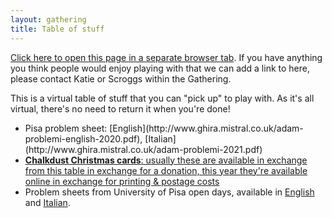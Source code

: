```yaml
---
layout: gathering
title: Table of stuff
---
```


<a href="https://www.mathsjam.com/gathering/uk/2021/table-of-stuff" target="_blank">Click here to open this page in a separate browser tab</a>. If you have anything you think people would enjoy playing with that we can add a link to here, please contact Katie or Scroggs within the Gathering.

This is a virtual table of stuff that you can "pick up" to play with. As it's all virtual, there's no need to return it when you're done!

<ul>
<li>
Pisa problem sheet: [English](http://www.ghira.mistral.co.uk/adam-problemi-english-2020.pdf), [Italian](http://www.ghira.mistral.co.uk/adam-problemi-2021.pdf)</li>
<li><a href="https://mscroggs.co.uk/cards" target="_blank"><b>Chalkdust Christmas cards</b>: usually these are available in exchange from this table in exchange for a donation, this year they're available online in exchange for printing & postage costs</a></li>
<li>Problem sheets from University of Pisa open days, available in <a href="http://www.ghira.mistral.co.uk/adam-problemi-english-2020.pdf" target="_blank">English</a> and <a href="http://www.ghira.mistral.co.uk/adam-problemi-2021.pdf" target="_blank">Italian</a>.</li>
</ul>
